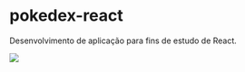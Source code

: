 # pokedex-react
Desenvolvimento de aplicação para fins de estudo de React.

![](https://github.com/marlonrodler/pokedex-react/content/pokedex.gif)
